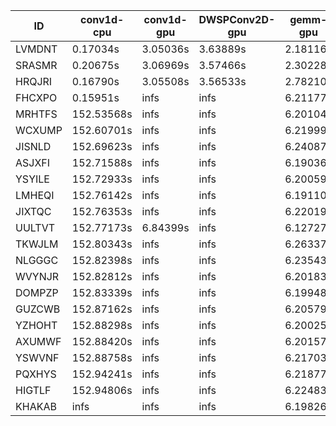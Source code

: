 |ID|conv1d-cpu|conv1d-gpu|DWSPConv2D-gpu|gemm-gpu|avg|
|-|-|-|-|-|-|
|LVMDNT|0.17034s|3.05036s|3.63889s|2.18116s|2.26019s|
|SRASMR|0.20675s|3.06969s|3.57466s|2.30228s|2.28834s|
|HRQJRI|0.16790s|3.05508s|3.56533s|2.78210s|2.39260s|
|FHCXPO|0.15951s|infs|infs|6.21177s|infs|
|MRHTFS|152.53568s|infs|infs|6.20104s|infs|
|WCXUMP|152.60701s|infs|infs|6.21999s|infs|
|JISNLD|152.69623s|infs|infs|6.24087s|infs|
|ASJXFI|152.71588s|infs|infs|6.19036s|infs|
|YSYILE|152.72933s|infs|infs|6.20059s|infs|
|LMHEQI|152.76142s|infs|infs|6.19110s|infs|
|JIXTQC|152.76353s|infs|infs|6.22019s|infs|
|UULTVT|152.77173s|6.84399s|infs|6.12727s|infs|
|TKWJLM|152.80343s|infs|infs|6.26337s|infs|
|NLGGGC|152.82398s|infs|infs|6.23543s|infs|
|WVYNJR|152.82812s|infs|infs|6.20183s|infs|
|DOMPZP|152.83339s|infs|infs|6.19948s|infs|
|GUZCWB|152.87162s|infs|infs|6.20579s|infs|
|YZHOHT|152.88298s|infs|infs|6.20025s|infs|
|AXUMWF|152.88420s|infs|infs|6.20157s|infs|
|YSWVNF|152.88758s|infs|infs|6.21703s|infs|
|PQXHYS|152.94241s|infs|infs|6.21877s|infs|
|HIGTLF|152.94806s|infs|infs|6.22483s|infs|
|KHAKAB|infs|infs|infs|6.19826s|infs|
